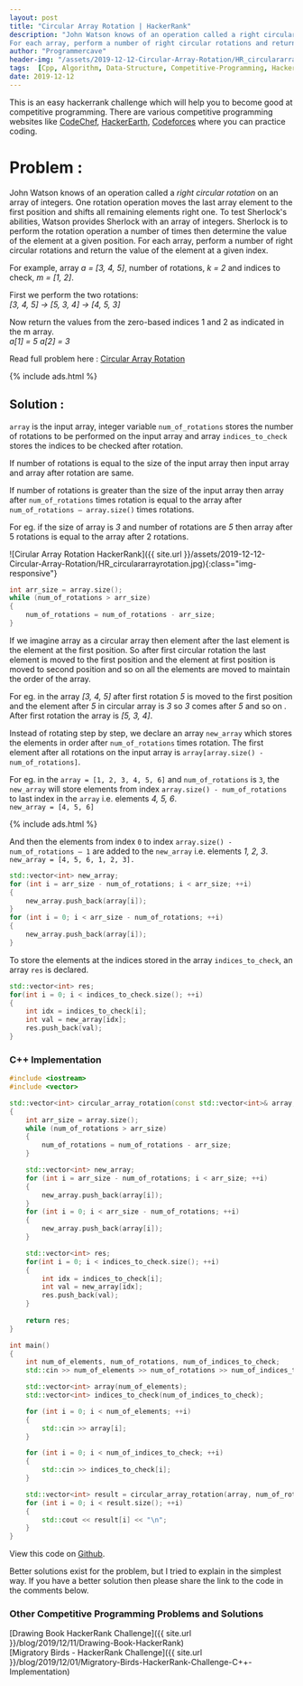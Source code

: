 ```yaml
---
layout: post
title: "Circular Array Rotation | HackerRank"
description: "John Watson knows of an operation called a right circular rotation on an array of integers. One rotation operation moves the last array element to the first position and shifts all remaining elements right one. To test Sherlock's abilities, Watson provides Sherlock with an array of integers. Sherlock is to perform the rotation operation a number of times then determine the value of the element at a given position.
For each array, perform a number of right circular rotations and return the value of the element at a given index."
author: "Programmercave"
header-img: "/assets/2019-12-12-Circular-Array-Rotation/HR_circulararrayrotation.jpg"
tags:  [Cpp, Algorithm, Data-Structure, Competitive-Programming, Hackerrank]
date: 2019-12-12
---
```


This is an easy hackerrank challenge which will help you to become good at competitive programming. There are various competitive programming websites like [CodeChef](https://www.codechef.com/), [HackerEarth](https://www.hackerearth.com/challenges/), [Codeforces](https://codeforces.com/) where you can practice coding.

<h1>Problem :</h1>

John Watson knows of an operation called a *right circular rotation* on an array of integers. One rotation operation moves the last array element to the first position and shifts all remaining elements right one. To test Sherlock's abilities, Watson provides Sherlock with an array of integers. Sherlock is to perform the rotation operation a number of times then determine the value of the element at a given position.
For each array, perform a number of right circular rotations and return the value of the element at a given index.

For example, array *a = [3, 4, 5]*, number of rotations, *k = 2* and indices to check, *m = [1, 2]*. 

First we perform the two rotations: <br/>
*[3, 4, 5] → [5, 3, 4] → [4, 5, 3]*

Now return the values from the zero-based indices 1 and 2 as indicated in the m array.<br/>
*a[1] = 5*
*a[2] = 3*

Read full problem here : [Circular Array Rotation](https://www.hackerrank.com/challenges/circular-array-rotation/problem)

{% include ads.html %}<br/>

<h2>Solution : </h2>

`array` is the input array, integer variable `num_of_rotations` stores the number of rotations to be performed on the input array and array `indices_to_check` stores the indices to be checked after rotation.

If number of rotations is equal to the size of the input array then input array and array after rotation are same.

If number of rotations is greater than the size of the input array then array after `num_of_rotations` times rotation is equal to the array after `num_of_rotations – array.size()` times rotations.

For eg. if the size of array is *3* and number of rotations are *5* then array after 5 rotations is equal to the array after 2 rotations.

![Cirular Array Rotation HackerRank]({{ site.url }}/assets/2019-12-12-Circular-Array-Rotation/HR_circulararrayrotation.jpg){:class="img-responsive"}

```cpp
int arr_size = array.size();
while (num_of_rotations > arr_size)
{
    num_of_rotations = num_of_rotations - arr_size;
}
```

If we imagine array as a circular array then element after the last element is the element at the first position. So after first circular rotation the last element is moved to the first position and the element at first position is moved to second position and so on all the elements are moved to maintain the order of the array.

For eg. in the array *[3, 4, 5]* after first rotation *5* is moved to the first position and the element after *5* in circular array is *3* so *3* comes after *5* and so on . After first rotation the array is *[5, 3, 4]*.

Instead of rotating step by step, we declare an array `new_array` which stores the elements in order after `num_of_rotations` times rotation. The first element after all rotations on the input array is `array[array.size() - num_of_rotations]`.

For eg. in the `array = [1, 2, 3, 4, 5, 6]` and `num_of_rotations` is `3`, the `new_array` will store elements from index `array.size() - num_of_rotations` to last index in the `array` i.e. elements *4, 5, 6*.<br/>
`new_array = [4, 5, 6]`

{% include ads.html %}<br/>

And then the elements from index `0` to index `array.size() - num_of_rotations – 1` are added to the `new_array` i.e. elements *1, 2, 3*.<br/>
`new_array = [4, 5, 6, 1, 2, 3].`

```cpp
std::vector<int> new_array;
for (int i = arr_size - num_of_rotations; i < arr_size; ++i)
{
    new_array.push_back(array[i]);
}
for (int i = 0; i < arr_size - num_of_rotations; ++i)
{
    new_array.push_back(array[i]);
}
```

To store the elements at the indices stored in the array `indices_to_check`, an array `res` is declared.

```cpp
std::vector<int> res;
for(int i = 0; i < indices_to_check.size(); ++i)
{
    int idx = indices_to_check[i];
    int val = new_array[idx];
    res.push_back(val);
}
```

<h3>C++ Implementation</h3>

```cpp
#include <iostream>
#include <vector>

std::vector<int> circular_array_rotation(const std::vector<int>& array, int num_of_rotations, const std::vector<int>& indices_to_check) 
{
    int arr_size = array.size();
    while (num_of_rotations > arr_size)
    {
        num_of_rotations = num_of_rotations - arr_size;
    }

    std::vector<int> new_array;
    for (int i = arr_size - num_of_rotations; i < arr_size; ++i)
    {
        new_array.push_back(array[i]);
    }
    for (int i = 0; i < arr_size - num_of_rotations; ++i)
    {
        new_array.push_back(array[i]);
    }

    std::vector<int> res;
    for(int i = 0; i < indices_to_check.size(); ++i)
    {
        int idx = indices_to_check[i];
        int val = new_array[idx];
        res.push_back(val);
    }
   
    return res;
}

int main()
{
    int num_of_elements, num_of_rotations, num_of_indices_to_check;
    std::cin >> num_of_elements >> num_of_rotations >> num_of_indices_to_check;

    std::vector<int> array(num_of_elements);
    std::vector<int> indices_to_check(num_of_indices_to_check);

    for (int i = 0; i < num_of_elements; ++i)
    {
        std::cin >> array[i];
    }    

    for (int i = 0; i < num_of_indices_to_check; ++i)
    {
        std::cin >> indices_to_check[i];
    }

    std::vector<int> result = circular_array_rotation(array, num_of_rotations, indices_to_check);
    for (int i = 0; i < result.size(); ++i)
    {
        std::cout << result[i] << "\n";
    }
}
```

View this code on [Github](https://github.com/{{site.github_username}}/Competitive-Programming/blob/master/Hackerrank/Circular_Array_Rotation.cpp).


Better solutions exist for the problem, but I tried to explain in the simplest way. If you have a better solution then please share the link to the code in the comments below.

<h3>Other Competitive Programming Problems and Solutions</h3>
[Drawing Book HackerRank Challenge]({{ site.url }}/blog/2019/12/11/Drawing-Book-HackerRank)<br/>
[Migratory Birds - HackerRank Challenge]({{ site.url }}/blog/2019/12/01/Migratory-Birds-HackerRank-Challenge-C++-Implementation)<br/>

